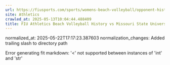 ```yaml
---
url: https://fiusports.com/sports/womens-beach-volleyball/opponent-history/missouri-state-university/508/
site: Athletics
crawled_at: 2025-05-13T10:04:44.488409
title: FIU Athletics Beach Volleyball History vs Missouri State University
---
```

normalized_at: 2025-05-22T17:17:23.387603
normalization_changes: Added trailing slash to directory path

Error generating fit markdown: '<' not supported between instances of 'int' and 'str'